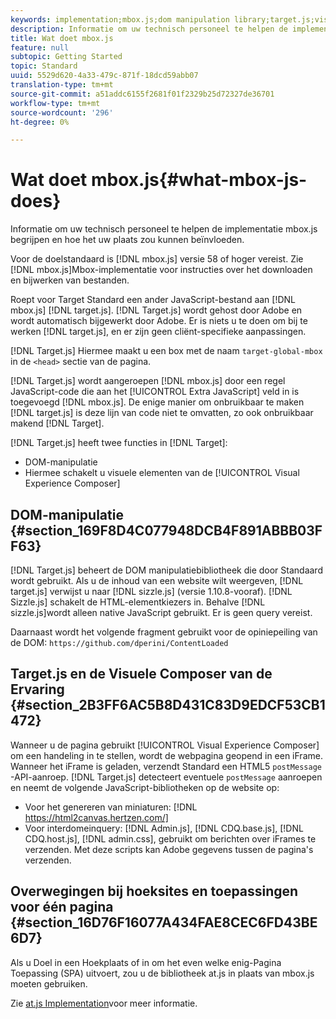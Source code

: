 ```yaml
---
keywords: implementation;mbox.js;dom manipulation library;target.js;visual experience composer;iframe;angular sites;single page applications;single page app;SPA
description: Informatie om uw technisch personeel te helpen de implementatie mbox.js begrijpen en hoe het uw plaats zou kunnen beïnvloeden.
title: Wat doet mbox.js
feature: null
subtopic: Getting Started
topic: Standard
uuid: 5529d620-4a33-479c-871f-18dcd59abb07
translation-type: tm+mt
source-git-commit: a51addc6155f2681f01f2329b25d72327de36701
workflow-type: tm+mt
source-wordcount: '296'
ht-degree: 0%

---
```



# Wat doet mbox.js{#what-mbox-js-does}

Informatie om uw technisch personeel te helpen de implementatie mbox.js begrijpen en hoe het uw plaats zou kunnen beïnvloeden.

Voor de doelstandaard is [!DNL mbox.js] versie 58 of hoger vereist. Zie [!DNL mbox.js]Mbox-implementatie [](../../../c-implementing-target/c-implementing-target-for-client-side-web/t-mbox-download/mbox-download.md#task_4EAE26BB84FD4E1D858F411AEDF4B420)voor instructies over het downloaden en bijwerken van bestanden.

Roept voor Target Standard een ander JavaScript-bestand aan [!DNL mbox.js] [!DNL target.js]. [!DNL Target.js] wordt gehost door Adobe en wordt automatisch bijgewerkt door Adobe. Er is niets u te doen om bij te werken [!DNL target.js], en er zijn geen cliënt-specifieke aanpassingen.

[!DNL Target.js] Hiermee maakt u een box met de naam `target-global-mbox` in de `<head>` sectie van de pagina.

[!DNL Target.js] wordt aangeroepen [!DNL mbox.js] door een regel JavaScript-code die aan het [!UICONTROL Extra JavaScript] veld in is toegevoegd [!DNL mbox.js]. De enige manier om onbruikbaar te maken [!DNL target.js] is deze lijn van code niet te omvatten, zo ook onbruikbaar makend [!DNL Target].

[!DNL Target.js] heeft twee functies in [!DNL Target]:

* DOM-manipulatie
* Hiermee schakelt u visuele elementen van de [!UICONTROL Visual Experience Composer]

## DOM-manipulatie {#section_169F8D4C077948DCB4F891ABBB03FF63}

[!DNL Target.js] beheert de DOM manipulatiebibliotheek die door Standaard wordt gebruikt. Als u de inhoud van een website wilt weergeven, [!DNL target.js] verwijst u naar [!DNL sizzle.js] (versie 1.10.8-vooraf). [!DNL Sizzle.js] schakelt de HTML-elementkiezers in. Behalve [!DNL sizzle.js]wordt alleen native JavaScript gebruikt. Er is geen query vereist.

Daarnaast wordt het volgende fragment gebruikt voor de opiniepeiling van de DOM:
`https://github.com/dperini/ContentLoaded`

## Target.js en de Visuele Composer van de Ervaring {#section_2B3FF6AC5B8D431C83D9EDCF53CB1472}

Wanneer u de pagina gebruikt [!UICONTROL Visual Experience Composer] om een handeling in te stellen, wordt de webpagina geopend in een iFrame. Wanneer het iFrame is geladen, verzendt Standard een HTML5 `postMessage` -API-aanroep. [!DNL Target.js] detecteert eventuele `postMessage` aanroepen en neemt de volgende JavaScript-bibliotheken op de website op:

* Voor het genereren van miniaturen: [!DNL https://html2canvas.hertzen.com/]
* Voor interdomeinquery: [!DNL Admin.js], [!DNL CDQ.base.js], [!DNL CDQ.host.js], [!DNL admin.css], gebruikt om berichten over iFrames te verzenden. Met deze scripts kan Adobe gegevens tussen de pagina&#39;s verzenden.

## Overwegingen bij hoeksites en toepassingen voor één pagina {#section_16D76F16077A434FAE8CEC6FD43BE6D7}

Als u Doel in een Hoekplaats of in om het even welke enig-Pagina Toepassing (SPA) uitvoert, zou u de bibliotheek at.js in plaats van mbox.js moeten gebruiken.

Zie [at.js Implementation](../../../c-implementing-target/c-implementing-target-for-client-side-web/t-mbox-download/c-target-atjs-implementation/target-atjs-implementation.md#concept_8AC8D169E02944B1A547A0CAD97EAC17)voor meer informatie.
